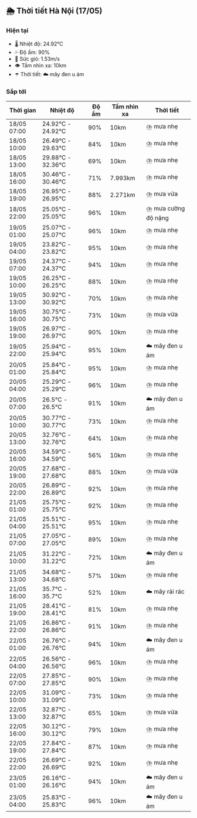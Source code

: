 ## 🌦️ Thời tiết Hà Nội (17/05)

### Hiện tại

- 🌡️ Nhiệt độ: 24.92℃
- 💦 Độ ẩm: 90%
- 💨 Sức gió: 1.53m/s
- 👁️ Tầm nhìn xa: 10km
- ☂️ Thời tiết: ☁️ mây đen u ám

### Sắp tới

| Thời gian | Nhiệt độ | Độ ẩm | Tầm nhìn xa | Thời tiết |
| --- | --- | --- | --- | --- |
| 18/05 07:00 | 24.92℃ - 24.92℃ | 90% | 10km | ⛈️ mưa nhẹ |
| 18/05 10:00 | 26.49℃ - 29.63℃ | 84% | 10km | ⛈️ mưa nhẹ |
| 18/05 13:00 | 29.88℃ - 32.36℃ | 69% | 10km | ⛈️ mưa nhẹ |
| 18/05 16:00 | 30.46℃ - 30.46℃ | 71% | 7.993km | ⛈️ mưa nhẹ |
| 18/05 19:00 | 26.95℃ - 26.95℃ | 88% | 2.271km | ⛈️ mưa vừa |
| 18/05 22:00 | 25.05℃ - 25.05℃ | 96% | 10km | ⛈️ mưa cường độ nặng |
| 19/05 01:00 | 25.07℃ - 25.07℃ | 96% | 10km | ⛈️ mưa nhẹ |
| 19/05 04:00 | 23.82℃ - 23.82℃ | 95% | 10km | ⛈️ mưa nhẹ |
| 19/05 07:00 | 24.37℃ - 24.37℃ | 94% | 10km | ⛈️ mưa nhẹ |
| 19/05 10:00 | 26.25℃ - 26.25℃ | 88% | 10km | ⛈️ mưa nhẹ |
| 19/05 13:00 | 30.92℃ - 30.92℃ | 70% | 10km | ⛈️ mưa nhẹ |
| 19/05 16:00 | 30.75℃ - 30.75℃ | 73% | 10km | ⛈️ mưa vừa |
| 19/05 19:00 | 26.97℃ - 26.97℃ | 90% | 10km | ⛈️ mưa nhẹ |
| 19/05 22:00 | 25.94℃ - 25.94℃ | 95% | 10km | ☁️ mây đen u ám |
| 20/05 01:00 | 25.84℃ - 25.84℃ | 95% | 10km | ⛈️ mưa nhẹ |
| 20/05 04:00 | 25.29℃ - 25.29℃ | 96% | 10km | ⛈️ mưa nhẹ |
| 20/05 07:00 | 26.5℃ - 26.5℃ | 91% | 10km | ☁️ mây đen u ám |
| 20/05 10:00 | 30.77℃ - 30.77℃ | 73% | 10km | ⛈️ mưa nhẹ |
| 20/05 13:00 | 32.76℃ - 32.76℃ | 64% | 10km | ⛈️ mưa nhẹ |
| 20/05 16:00 | 34.59℃ - 34.59℃ | 56% | 10km | ⛈️ mưa nhẹ |
| 20/05 19:00 | 27.68℃ - 27.68℃ | 88% | 10km | ⛈️ mưa vừa |
| 20/05 22:00 | 26.89℃ - 26.89℃ | 92% | 10km | ⛈️ mưa nhẹ |
| 21/05 01:00 | 25.75℃ - 25.75℃ | 92% | 10km | ⛈️ mưa nhẹ |
| 21/05 04:00 | 25.51℃ - 25.51℃ | 95% | 10km | ⛈️ mưa nhẹ |
| 21/05 07:00 | 27.05℃ - 27.05℃ | 89% | 10km | ⛈️ mưa nhẹ |
| 21/05 10:00 | 31.22℃ - 31.22℃ | 72% | 10km | ☁️ mây đen u ám |
| 21/05 13:00 | 34.68℃ - 34.68℃ | 57% | 10km | ⛈️ mưa nhẹ |
| 21/05 16:00 | 35.7℃ - 35.7℃ | 52% | 10km | ☁️ mây rải rác |
| 21/05 19:00 | 28.41℃ - 28.41℃ | 81% | 10km | ⛈️ mưa nhẹ |
| 21/05 22:00 | 26.86℃ - 26.86℃ | 91% | 10km | ⛈️ mưa nhẹ |
| 22/05 01:00 | 26.76℃ - 26.76℃ | 94% | 10km | ☁️ mây đen u ám |
| 22/05 04:00 | 26.56℃ - 26.56℃ | 96% | 10km | ⛈️ mưa nhẹ |
| 22/05 07:00 | 27.85℃ - 27.85℃ | 90% | 10km | ⛈️ mưa nhẹ |
| 22/05 10:00 | 31.09℃ - 31.09℃ | 73% | 10km | ⛈️ mưa nhẹ |
| 22/05 13:00 | 32.87℃ - 32.87℃ | 65% | 10km | ⛈️ mưa vừa |
| 22/05 16:00 | 30.12℃ - 30.12℃ | 79% | 10km | ⛈️ mưa nhẹ |
| 22/05 19:00 | 27.84℃ - 27.84℃ | 87% | 10km | ⛈️ mưa nhẹ |
| 22/05 22:00 | 26.69℃ - 26.69℃ | 92% | 10km | ⛈️ mưa nhẹ |
| 23/05 01:00 | 26.16℃ - 26.16℃ | 94% | 10km | ☁️ mây đen u ám |
| 23/05 04:00 | 25.83℃ - 25.83℃ | 96% | 10km | ☁️ mây đen u ám |
